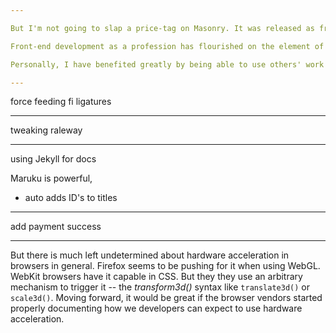 ```yaml
---

But I'm not going to slap a price-tag on Masonry. It was released as free-for-everyone and its $0 price tag certainly helped it gain traction. Even the concept of making money off of code feels sleazy. 

Front-end development as a profession has flourished on the element of free. In fact, when I started to look at paid-for web resources, I had a hard time finding any good examples. As a digital commodity, no front-end code (HTML, JavaScript, CSS) can ever be put up behind a pay wall. Anyone with a browser and the know-how to use View Source

Personally, I have benefited greatly by being able to use others' work for free

---
```


force feeding fi ligatures

---

tweaking raleway

---

using Jekyll for docs

Maruku is powerful,
 - auto adds ID's to titles
 
---

add payment success

---

But there is much left undetermined about hardware acceleration in browsers in general. Firefox seems to be pushing for it when using WebGL. WebKit browsers have it capable in CSS. But they they use an arbitrary mechanism to trigger it -- the _transform3d()_ syntax like `translate3d()` or `scale3d()`. Moving forward, it would be great if the browser vendors started properly documenting how we developers can expect to use hardware acceleration. 